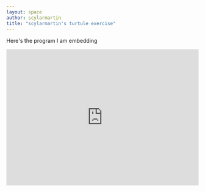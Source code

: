 ```yaml
---
layout: space
author: scylarmartin
title: "scylarmartin's turtule exercise"
---
```


Here's the program I am embedding
<iframe src="https://trinket.io/embed/python/48b2b5a3f9" width="100%" height="356" frameborder="0" marginwidth="0" marginheight="0" al
lowfullscreen></iframe>
